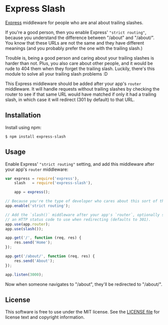 Express Slash
=============

[Express][] middleware for people who are anal about trailing slashes.

If you're a good person, then you enable Express' `"strict routing"`, because
you understand the difference between "/about" and "/about/". You know that
these URLs are not the same and they have different meanings (and you probably
prefer the one with the trailing slash.)

Trouble is, being a good person and caring about your trailing slashes is harder
than not. Plus, you also care about other people, and it would be rude to 404
them when they forget the trailing slash. Luckily, there's this module to solve
all your trailing slash problems :D

This Express middleware should be added after your app's `router` middleware. It
will handle requests without trailing slashes by checking the router to see if
that same URL would have matched if only it had a trailing slash, in which case
it will redirect (301 by default) to that URL.


[Express]: https://github.com/visionmedia/express


Installation
------------

Install using npm:

```shell
$ npm install express-slash
```


Usage
-----

Enable Express' `"strict routing"` setting, and add this middleware after your
app's `router` middleware:

```javascript
var express = require('express'),
    slash   = require('express-slash'),

    app = express();

// Because you're the type of developer who cares about this sort of thing!
app.enable('strict routing');

// Add the `slash()` middleware after your app's `router`, optionally specify
// an HTTP status code to use when redirecting (defaults to 301).
app.use(app.router);
app.use(slash());

app.get('/', function (req, res) {
    res.send('Home');
});

app.get('/about/', function (req, res) {
    res.send('About');
});

app.listen(3000);
```

Now when someone navigates to "/about", they'll be redirected to "/about/".


License
-------

This software is free to use under the MIT license.
See the [LICENSE file][] for license text and copyright information.


[LICENSE file]: https://github.com/ericf/express-slash/blob/master/LICENSE

